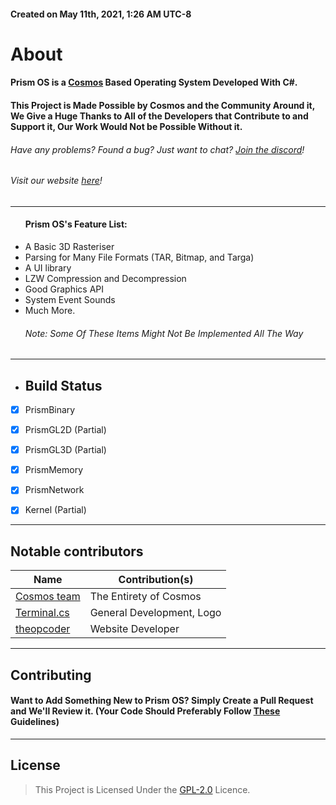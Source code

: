 
<h4>Created on May 11th, 2021, 1:26 AM UTC-8</h4>

# About
#### Prism OS is a [Cosmos](https://github.com/CosmosOS/Cosmos) Based Operating System Developed With C#.
#### This Project is Made Possible by Cosmos and the Community Around it, We Give a Huge Thanks to All of the Developers that Contribute to and Support it, Our Work Would Not be Possible Without it.
###### Have any problems? Found a bug? Just want to chat? [Join the discord](https://discord.gg/DdERgtGmF6)!
###### Visit our website [here](https://project-prism.github.io/Prism-OS/)!

<hr/>
<ul>
<h4>Prism OS's Feature List:</h4>
    <li>A Basic 3D Rasteriser</li>
    <li>Parsing for Many File Formats (TAR, Bitmap, and Targa)</li>
    <li>A UI library</li>
    <li>LZW Compression and Decompression</li>
    <li>Good Graphics API</li>
    <li>System Event Sounds</li>
    <li>Much More.
    <h6>Note: Some Of These Items Might Not Be Implemented All The Way</h6>
</ul>
<hr/>

- ## Build Status
- [x] PrismBinary
- [x] PrismGL2D (Partial)
- [x] PrismGL3D (Partial)
- [x] PrismMemory
- [x] PrismNetwork
- [X] Kernel (Partial)


<hr/>

## Notable contributors
| Name                                                  | Contribution(s)              |
|-------------------------------------------------------|------------------------------|
| [Cosmos team](https://github.com/CosmosOS/Cosmos)     | The Entirety of Cosmos       |
| [Terminal.cs](https://github.com/terminal-cs)         | General Development, Logo    |
| [theopcoder](https://github.com/theopcoder)           | Website Developer            |

<hr/>

## Contributing

#### Want to Add Something New to Prism OS? Simply Create a Pull Request and We'll Review it. (Your Code Should Preferably Follow [These](https://github.com/Project-Prism/Prism-OS/blob/main/CONTRIBUTING.md) Guidelines)

<hr/>

## License

> This Project is Licensed Under the [GPL-2.0](https://github.com/Project-Prism/Prism-OS/blob/main/LICENSE) Licence.
